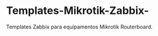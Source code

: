 Templates-Mikrotik-Zabbix-
==========================

Templates Zabbix para equipamentos Mikrotik Routerboard.
